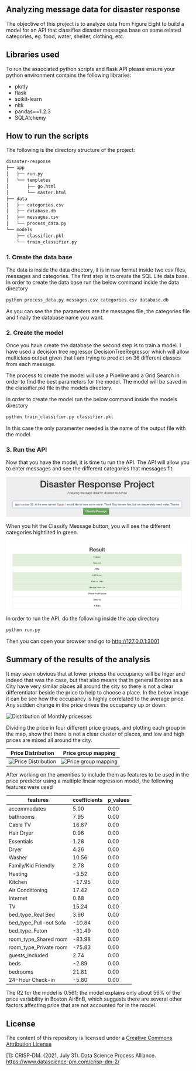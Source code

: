 ## Analyzing message data for disaster response

The objective of this project is to analyze data from Figure Eight to build a model for an API that classifies disaster messages base on some related categories, eg. food, water, shelter, clothing, etc.

## Libraries used

To run the associated python scripts and flask API please ensure your python environment contains the following libraries:

- plotly
- flask
- scikit-learn
- nltk
- pandas==1.2.3
- SQLAlchemy

## How to run the scripts

The following is the directory structure of the project:

```sh
disaster-response
├── app
│   ├── run.py
│   └── templates
│       ├── go.html
│       └── master.html
├── data
│   ├── categories.csv
│   ├── database.db
│   ├── messages.csv
│   └── process_data.py
└── models
    ├── classifier.pkl
    └── train_classifier.py
```

### 1. Create the data base

The data is inside the data directory, it is in raw format inside two csv files, messages and categories. The first step is to create the SQL Lite data base.
In order to create the data base run the below command inside the data directory
```sh
python process_data.py messages.csv categories.csv database.db
```
As you can see the the parameters are the messages file, the categories file and finally the database name you want.

### 2. Create the model

Once you have create the database the second step is to train a model. I have used a decision tree regressor DecisionTreeRegressor which will allow multiclass output given that I am trying 
to predict on 36 different classes from each message.

The process to create the model will use a Pipeline and a Grid Search in order to find the best parameters for the model. The model will be saved in the classifier.pkl file in the models directory.

In order to create the model run the below command inside the models directory
```sh
python train_classifier.py classifier.pkl
```
In this case the only paramenter needed is the name of the output file with the model.

### 3. Run the API

Now that you have the model, it is time tu run the API.  The API will allow you to enter messages and see the different categories that messages fit:

![API initial screen](./img/api01.png)

When you hit the Classify Message button, you will see the different categories hightlited in green.

![API initial screen](./img/api02.png)

In order to run the API, do the following inside the app directory
```sh
python run.py
```

Then you can open your browser and go to http://127.0.0.1:3001


## Summary of the results of the analysis

It may seem obvious that at lower pricess the occupancy will be higer and indeed that was the case, but that also means that in general Boston as a City have very similar places all around the city so there is not a clear differentiator beside the price to help to choose a place.
In the below image it can be see how the occupancy is highly correlated to the average price. Any sudden change in the price drives the occupancy up or down.

![Distribution of Monthly pricesses](./img/month-prices.png)

Dividing the price in four different price groups, and plotting each group in the map, show that there is not a clear cluster of places, and low and high prices are mixed all around the city.

Price Distribution | Price group mapping
------------------ | -------------------
![Price Distribution](./img/dist-prices.png) | ![Price group mapping](./img/boston.png)

After working on the amenities to include them as features to be used in the price predictor using a multiple linear regression model, the following features were used


features|coefficients|p_values
--------|------------|--------
accommodates|5.00|0.00
bathrooms|7.95|0.00
Cable TV|16.67|0.00
Hair Dryer|0.96|0.00
Essentials|1.28|0.00
Dryer|4.26|0.00
Washer|10.56|0.00
Family/Kid Friendly|2.78|0.00
Heating|-3.52|0.00
Kitchen|-17.95|0.00
Air Conditioning|17.42|0.00
Internet|0.68|0.00
TV|15.24|0.00
bed_type_Real Bed|3.96|0.00
bed_type_Pull-out Sofa|-10.84|0.00
bed_type_Futon|-31.49|0.00
room_type_Shared room|-83.98|0.00
room_type_Private room|-75.83|0.00
guests_included|2.74|0.00
beds|-2.89|0.00
bedrooms|21.81|0.00
24-Hour Check-in|-5.80|0.00

The R2 for the model is 0.561; the model explains only about 56% of the price variability in Boston AirBnB, which suggests there are several other factors affecting price that are not accounted for in the model.

## License

The content of this repository is licensed under a [Creative Commons Attribution License](http://creativecommons.org/licenses/by/3.0/us/)



[1]: CRISP-DM. (2021, July 31). Data Science Process Alliance. https://www.datascience-pm.com/crisp-dm-2/






